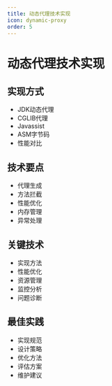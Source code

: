 ```yaml
---
title: 动态代理技术实现
icon: dynamic-proxy
order: 5
---
```


# 动态代理技术实现

## 实现方式
- JDK动态代理
- CGLIB代理
- Javassist
- ASM字节码
- 性能对比

## 技术要点
- 代理生成
- 方法拦截
- 性能优化
- 内存管理
- 异常处理

## 关键技术
- 实现方法
- 性能优化
- 资源管理
- 监控分析
- 问题诊断

## 最佳实践
- 实现规范
- 设计策略
- 优化方法
- 评估方案
- 维护建议

